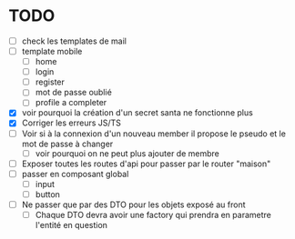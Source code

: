 # TODO


- [ ] check les templates de mail
- [ ] template mobile
  - [ ] home
  - [ ] login
  - [ ] register
  - [ ] mot de passe oublié
  - [ ] profile a completer
- [x] voir pourquoi la création d'un secret santa ne fonctionne plus
- [x] Corriger les erreurs JS/TS
- [ ] Voir si à la connexion d'un nouveau member il propose le pseudo et le mot de passe à changer
  - [ ] voir pourquoi on ne peut plus ajouter de membre
- [ ] Exposer toutes les routes d'api pour passer par le router "maison"
- [ ] passer en composant global
  - [ ] input
  - [ ] button
- [ ] Ne passer que par des DTO pour les objets exposé au front
  - [ ] Chaque DTO devra avoir une factory qui prendra en parametre l'entité en question